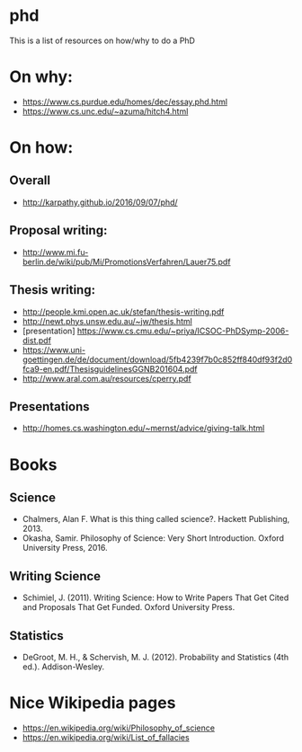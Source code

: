 # phd
This is a list of resources on how/why to do a PhD

# On why:
* https://www.cs.purdue.edu/homes/dec/essay.phd.html
* https://www.cs.unc.edu/~azuma/hitch4.html

# On how:
## Overall 
* http://karpathy.github.io/2016/09/07/phd/

## Proposal writing:
* http://www.mi.fu-berlin.de/wiki/pub/Mi/PromotionsVerfahren/Lauer75.pdf

## Thesis writing:
* http://people.kmi.open.ac.uk/stefan/thesis-writing.pdf
* http://newt.phys.unsw.edu.au/~jw/thesis.html
* [presentation] https://www.cs.cmu.edu/~priya/ICSOC-PhDSymp-2006-dist.pdf
* https://www.uni-goettingen.de/de/document/download/5fb4239f7b0c852ff840df93f2d0fca9-en.pdf/ThesisguidelinesGGNB201604.pdf
* http://www.aral.com.au/resources/cperry.pdf

## Presentations
* http://homes.cs.washington.edu/~mernst/advice/giving-talk.html

# Books
## Science 
* Chalmers, Alan F. What is this thing called science?. Hackett Publishing, 2013.
* Okasha, Samir. Philosophy of Science: Very Short Introduction. Oxford University Press, 2016.

## Writing Science
* Schimiel, J. (2011). Writing Science: How to Write Papers That Get Cited and Proposals That Get Funded. Oxford University Press. 

## Statistics
* DeGroot, M. H., & Schervish, M. J. (2012). Probability and Statistics (4th ed.). Addison-Wesley.

# Nice Wikipedia pages
* https://en.wikipedia.org/wiki/Philosophy_of_science
* https://en.wikipedia.org/wiki/List_of_fallacies
